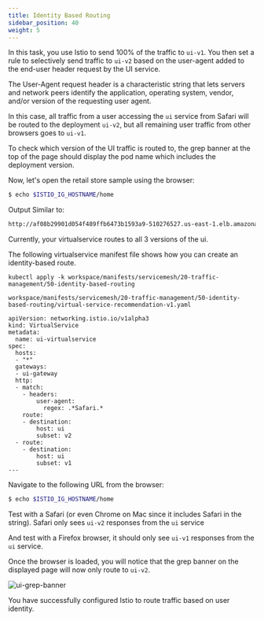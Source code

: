 ```yaml
---
title: Identity Based Routing
sidebar_position: 40
weight: 5
---
```


In this task, you use Istio to send 100% of the traffic to `ui-v1`. You then set a rule to selectively send traffic to `ui-v2` based on the user-agent added to the end-user header request by the UI service. 

The User-Agent request header is a characteristic string that lets servers and network peers identify the application, operating system, vendor, and/or version of the requesting user agent.

In this case, all traffic from a user accessing the `ui` service from Safari will be routed to the deployment `ui-v2`, but all remaining user traffic from other browsers goes to `ui-v1`.

To check which version of the UI traffic is routed to, the grep banner at the top of the page should display the pod name which includes the deployment version.

Now, let's open the retail store sample using the browser:
```bash
$ echo $ISTIO_IG_HOSTNAME/home
```
Output Similar to:
```bash
http://af08b29901d054f489ffb6473b1593a9-510276527.us-east-1.elb.amazonaws.com/home
```

Currently, your virtualservice routes to all 3 versions of the ui.

The following virtualservice manifest file shows how you can create an identity-based route.

```
kubectl apply -k workspace/manifests/servicemesh/20-traffic-management/50-identity-based-routing
```

```
workspace/manifests/servicemesh/20-traffic-management/50-identity-based-routing/virtual-service-recommendation-v1.yaml
```
```
apiVersion: networking.istio.io/v1alpha3
kind: VirtualService
metadata:
  name: ui-virtualservice
spec:
  hosts:
  - "*"
  gateways:
  - ui-gateway
  http:
  - match:
    - headers:
        user-agent:
          regex: .*Safari.*
    route:
    - destination:
        host: ui
        subset: v2
  - route:
    - destination:
        host: ui
        subset: v1
---
```

Navigate to the following URL from the browser:

```bash
$ echo $ISTIO_IG_HOSTNAME/home
```

Test with a Safari (or even Chrome on Mac since it includes Safari in the string). Safari only sees `ui-v2` responses from the `ui` service

And test with a Firefox browser, it should only see `ui-v1` responses from the `ui` service.

Once the browser is loaded, you will notice that the grep banner on the displayed page will now only route to `ui-v2`.

![ui-grep-banner](../assets/ui-grep-banner.png)

You have successfully configured Istio to route traffic based on user identity.


